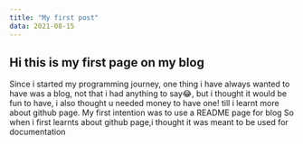 ```yaml
---
title: "My first post"
data: 2021-08-15
---
```

##  Hi this is my first page on my blog

Since i started my programming journey, one thing i have always wanted to have was a blog, not that i had anything to say😂, but i thought it would be fun to have, i also thought u needed money to have one! till i learnt more about github page.
My first intention  was to use a README page for blog
So when i first learnts about github page,i thought it was meant to be used for documentation 


<!--stackedit_data:
eyJoaXN0b3J5IjpbLTIwODY0NTQ1NzEsMTU0ODgwOTIxNSwyMT
M2Njc2MDZdfQ==
-->